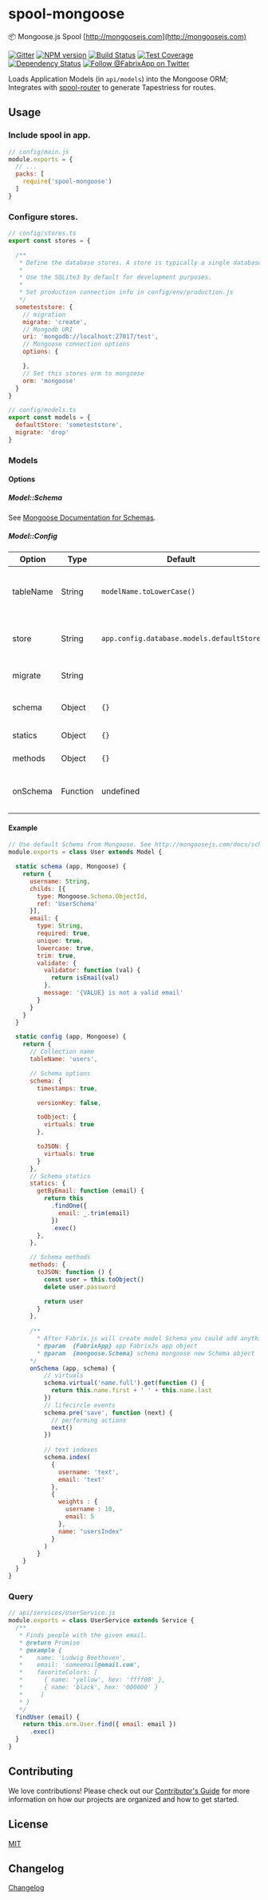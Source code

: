 # spool-mongoose
:package: Mongoose.js Spool [http://mongoosejs.com](http://mongoosejs.com)

[![Gitter][gitter-image]][gitter-url]
[![NPM version][npm-image]][npm-url]
[![Build Status][ci-image]][ci-url]
[![Test Coverage][coverage-image]][coverage-url]
[![Dependency Status][daviddm-image]][daviddm-url]
[![Follow @FabrixApp on Twitter][twitter-image]][twitter-url]

Loads Application Models (in `api/models`) into the Mongoose ORM; Integrates with [spool-router](https://github.com/fabrix-app/spool-router) to
generate Tapestriess for routes.

## Usage

### Include spool in app.

```js
// config/main.js
module.exports = {
  // ...
  packs: [
    require('spool-mongoose')
  ]
}
```

### Configure stores.

```js
// config/stores.ts
export const stores = {

  /**
   * Define the database stores. A store is typically a single database.
   *
   * Use the SQLite3 by default for development purposes.
   *
   * Set production connection info in config/env/production.js
   */
  someteststore: {
    // migration
    migrate: 'create',
    // Mongodb URI
    uri: 'mongodb://localhost:27017/test',
    // Mongoose connection options
    options: {

    },
    // Set this stores orm to mongoose
    orm: 'mongoose'
  }
}

// config/models.ts
export const models = {
  defaultStore: 'someteststore',
  migrate: 'drop'
}

```

### Models

#### Options

##### Model::Schema

See [Mongoose Documentation for Schemas](http://mongoosejs.com/docs/guide.html).

##### Model::Config

| Option | Type | Default | Description |
| --- | --- | --- | --- |
| tableName | String | `modelName.toLowerCase()` | Name of collection to use with this model. For example: MyModel.js defaults to collection named `mymodel`
| store | String | `app.config.database.models.defaultStore` | Datastore to use for this model; specify the name of one of the stores in `app.config.database.stores`.
| migrate | String | | Migrate *must* be set to one of `[ 'none', 'drop', 'create' ]`
| schema | Object | `{}` | [Schema Options](http://mongoosejs.com/docs/guide.html#options) to pass into Mongoose's Schema constructor.
| statics | Object | `{}` | [Static methods](http://mongoosejs.com/docs/guide.html#statics) to add to the Model.
| methods | Object | `{}` | [Instance methods](http://mongoosejs.com/docs/guide.html#methods) to add to this model's documents.
| onSchema | Function | undefined | Funcion which is useful to for adding schema middleware, virtuals, or indexes.

#### Example

```js
// Use default Schema from Mongoose. See http://mongoosejs.com/docs/schematypes.html
module.exports = class User extends Model {

  static schema (app, Mongoose) {
    return {
      username: String,
      childs: [{
        type: Mongoose.Schema.ObjectId,
        ref: 'UserSchema'
      }],
      email: {
        type: String,
        required: true,
        unique: true,
        lowercase: true,
        trim: true,
        validate: {
          validator: function (val) {
            return isEmail(val)
          },
          message: '{VALUE} is not a valid email'
        }
      }
    }
  }

  static config (app, Mongoose) {
    return {
      // Collection name
      tableName: 'users',

      // Schema options
      schema: {
        timestamps: true,

        versionKey: false,

        toObject: {
          virtuals: true
        },

        toJSON: {
          virtuals: true
        }
      },
      // Schema statics
      statics: {
        getByEmail: function (email) {
          return this
            .findOne({
              email: _.trim(email)
            })
            .exec()
        },
      },

      // Schema methods
      methods: {
        toJSON: function () {
          const user = this.toObject()
          delete user.password

          return user
        }
      },
      
      /**
        * After Fabrix.js will create model Schema you could add anything you want here
        * @param  {FabrixApp} app FabrixJs app object
        * @param  {mongoose.Schema} schema mongoose new Schema object
      */
      onSchema (app, schema) {
          // virtuals
          schema.virtual('name.full').get(function () {
            return this.name.first + ' ' + this.name.last
          })
          // lifecircle events
          schema.pre('save', function (next) {
            // performing actions
            next()
          })
          
          // text indexes
          schema.index(
            { 
              username: 'text',
              email: 'text'
            },
            { 
              weights : {
                username : 10,
                email: 5
              },
              name: "usersIndex"
            }
          )
        }
    }
  }
}
```

### Query

```js
// api/services/UserService.js
module.exports = class UserService extends Service {
  /**
   * Finds people with the given email.
   * @return Promise
   * @example {
   *    name: 'Ludwig Beethoven',
   *    email: 'someemail@email.com',
   *    favoriteColors: [
   *      { name: 'yellow', hex: 'ffff00' },
   *      { name: 'black', hex: '000000' }
   *     ]
   * }
   */
  findUser (email) {
    return this.orm.User.find({ email: email })
      .exec()
  }
}
```


## Contributing
We love contributions! Please check out our [Contributor's Guide](https://github.com/fabrix-app/fabrix/blob/master/CONTRIBUTING.md) for more
information on how our projects are organized and how to get started.


## License
[MIT](https://github.com/fabrix-app/spool-mongoose/blob/master/LICENSE)

## Changelog
[Changelog](https://github.com/fabrix-app/spool-mongoose/blob/master/CHANGELOG.md)

[npm-image]: https://img.shields.io/npm/v/@fabrix/spool-mongoose.svg?style=flat-square
[npm-url]: https://npmjs.org/package/@fabrix/spool-mongoose
[ci-image]: https://img.shields.io/circleci/project/github/fabrix-app/spool-mongoose/master.svg
[ci-url]: https://circleci.com/gh/fabrix-app/spool-mongoose/tree/master
[daviddm-image]: http://img.shields.io/david/fabrix-app/spool-mongoose.svg?style=flat-square
[daviddm-url]: https://david-dm.org/fabrix-app/spool-mongoose
[gitter-image]: http://img.shields.io/badge/+%20GITTER-JOIN%20CHAT%20%E2%86%92-1DCE73.svg?style=flat-square
[gitter-url]: https://gitter.im/fabrix-app/Lobby
[twitter-image]: https://img.shields.io/twitter/follow/FabrixApp.svg?style=social
[twitter-url]: https://twitter.com/FabrixApp
[coverage-image]: https://img.shields.io/codeclimate/coverage/github/fabrix-app/spool-mongoose.svg?style=flat-square
[coverage-url]: https://codeclimate.com/github/fabrix-app/spool-mongoose/coverage
